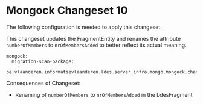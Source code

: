# Mongock Changeset 10

The following configuration is needed to apply this changeset.

This changeset updates the FragmentEntity and renames the attribute `numberOfMembers` to `nrOfMembersAdded`
to better reflect its actual meaning.

```
mongock:
  migration-scan-package:
    - be.vlaanderen.informatievlaanderen.ldes.server.infra.mongo.mongock.changeset10
```

Consequences of Changeset:
* Renaming of `numberOfMembers` to `nrOfMembersAdded` in the LdesFragment
